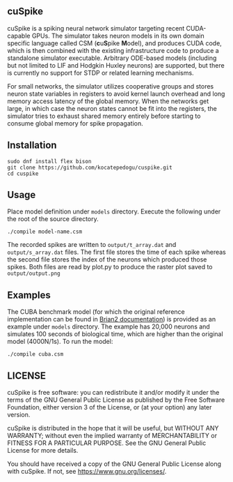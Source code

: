 ## cuSpike ##

cuSpike is a spiking neural network simulator targeting recent CUDA-capable GPUs. The simulator takes neuron models in its own domain specific language called CSM (**c**u**S**pike **M**odel), and produces CUDA code, which is then combined with the existing infrastructure code to produce a standalone simulator executable. Arbitrary ODE-based models (including but not limited to LIF and Hodgkin Huxley neurons) are supported, but there is currently no support for STDP or related learning mechanisms.

For small networks, the simulator utilizes cooperative groups and stores neuron state variables in registers to avoid kernel launch overhead and long memory access latency of the global memory. When the networks get large, in which case the neuron states cannot be fit into the registers, the simulator tries to exhaust shared memory entirely before starting to consume global memory for spike propagation.

## Installation

```
sudo dnf install flex bison
git clone https://github.com/kocatepedogu/cuspike.git
cd cuspike
```

## Usage ##

Place model definition under `models` directory. Execute the following under the root of the source directory.

```
./compile model-name.csm
```

The recorded spikes are written to `output/t_array.dat` and `output/s_array.dat` files. The first file stores the time of each spike whereas the second file stores the index of the neurons which produced those spikes. Both files are read by plot.py to produce the raster plot saved to `output/output.png`

## Examples ##

The CUBA benchmark model (for which the original reference implementation can be found in [Brian2 documentation](https://brian2.readthedocs.io/en/stable/examples/CUBA.html)) is provided as an example under `models` directory. The example has 20,000 neurons and simulates 100 seconds of biological time, which are higher than the original model (4000N/1s). To run the model:

```
./compile cuba.csm
```

## LICENSE

cuSpike is free software: you can redistribute it and/or modify
it under the terms of the GNU General Public License as published by
the Free Software Foundation, either version 3 of the License, or
(at your option) any later version.

cuSpike is distributed in the hope that it will be useful, but WITHOUT
ANY WARRANTY; without even the implied warranty of MERCHANTABILITY or
FITNESS FOR A PARTICULAR PURPOSE. See the GNU General Public License
for more details.

You should have received a copy of the GNU General Public License along
with cuSpike. If not, see <https://www.gnu.org/licenses/>.
